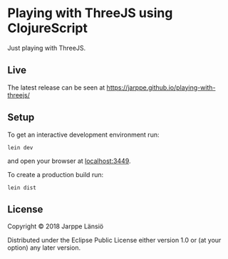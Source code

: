 # Playing with ThreeJS using ClojureScript

Just playing with ThreeJS.

## Live

The latest release can be seen at https://jarppe.github.io/playing-with-threejs/

## Setup

To get an interactive development environment run:

    lein dev

and open your browser at [localhost:3449](http://localhost:3449/).

To create a production build run:

    lein dist

## License

Copyright © 2018 Jarppe Länsiö

Distributed under the Eclipse Public License either version 1.0 or (at your option) any later version.
